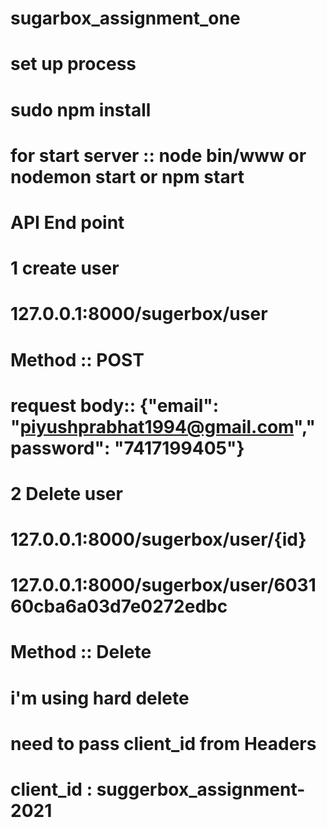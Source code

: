 # sugarbox_assignment_one


# set up process 
# sudo npm install
# for start server  :: node bin/www  or nodemon start or npm start 

# API End point 

# 1 create user 
# 127.0.0.1:8000/sugerbox/user 
# Method :: POST
# request body:: {"email": "piyushprabhat1994@gmail.com","password": "7417199405"}


# 2 Delete user 
# 127.0.0.1:8000/sugerbox/user/{id}
# 127.0.0.1:8000/sugerbox/user/603160cba6a03d7e0272edbc
# Method :: Delete
# i'm using hard delete 

# need to pass client_id from Headers
# client_id : suggerbox_assignment-2021
